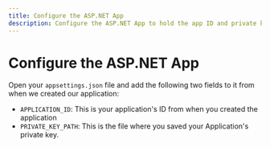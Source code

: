 ```yaml
---
title: Configure the ASP.NET App
description: Configure the ASP.NET App to hold the app ID and private key of your Vonage Application
---
```


# Configure the ASP.NET App

Open your `appsettings.json` file and add the following two fields to it from when we created our application:

* `APPLICATION_ID`: This is your application's ID from when you created the application
* `PRIVATE_KEY_PATH`: This is the file where you saved your Application's private key.
